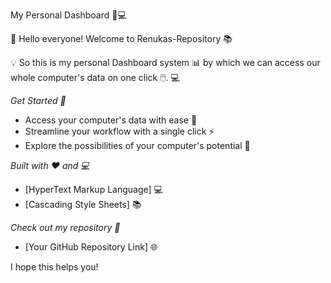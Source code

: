 My Personal Dashboard 🚀💻

👋 Hello everyone! Welcome to Renukas-Repository 📚

💡 So this is my personal Dashboard system 📊 by which we can access our whole computer's data on one click 🖱️. 💻

*Get Started 🤖*

- Access your computer's data with ease 📁
- Streamline your workflow with a single click ⚡️
- Explore the possibilities of your computer's potential 🤔

*Built with ❤️ and 💻*

- [HyperText Markup Language] 💻
- [Cascading Style Sheets] 📚

*Check out my repository 📂*

- [Your GitHub Repository Link] 🌐

I hope this helps you! 
